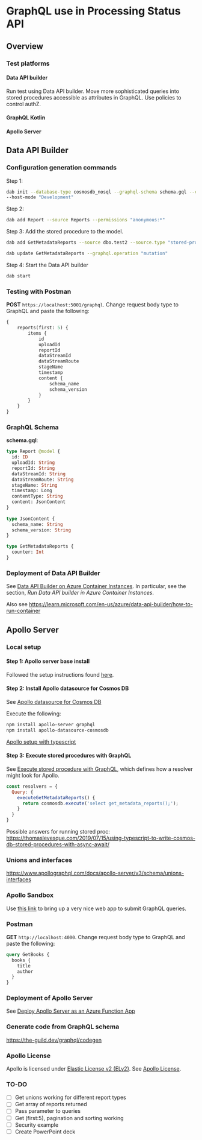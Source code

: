 # GraphQL use in Processing Status API

## Overview

### Test platforms

#### Data API builder

Run test using Data API builder.   Move more sophisticated queries into stored procedures accessible as attributes in GraphQL.  Use policies to control authZ.

#### GraphQL Kotlin

#### Apollo Server

## Data API Builder

### Configuration generation commands
Step 1:
```bash
dab init --database-type cosmosdb_nosql --graphql-schema schema.gql --cosmosdb_nosql-database ProcessingStatus --connection-string "{{place here}}"
--host-mode "Development"
```

Step 2:
```bash
dab add Report --source Reports --permissions "anonymous:*"
```

Step 3:
Add the stored procedure to the model.
```bash
dab add GetMetadataReports --source dbo.test2 --source.type "stored-procedure" source.params "searchType:s" --permissions "anonymous:execute" --rest.methods "get" --graphql.operation "query"

dab update GetMetadataReports --graphql.operation "mutation"
```

Step 4:
Start the Data API builder
```bash
dab start
```

### Testing with Postman
**POST** `https://localhost:5001/graphql`.
Change request body type to GraphQL and paste the following:
```graphql
{
    reports(first: 5) {
        items {
            id
            uploadId
            reportId
            dataStreamId
            dataStreamRoute
            stageName
            timestamp
            content {
                schema_name
                schema_version
            }
        }
    }
}
```

### GraphQL Schema
**schema.gql**:
```graphql
type Report @model {
  id: ID
  uploadId: String
  reportId: String
  dataStreamId: String
  dataStreamRoute: String
  stageName: String
  timestamp: Long
  contentType: String
  content: JsonContent
}
 
type JsonContent {
  schema_name: String
  schema_version: String
}

type GetMetadataReports {
  counter: Int
}
```

### Deployment of Data API Builder
See [Data API Builder on Azure Container Instances](https://www.linkedin.com/pulse/data-api-builder-azur-container-instances-chand-abdul-salam/).  In particular, see the section, *Run Data API builder in Azure Container Instances*.

Also see https://learn.microsoft.com/en-us/azure/data-api-builder/how-to-run-container


## Apollo Server

### Local setup

#### Step 1: Apollo server base install
Followed the setup instructions found [here](https://www.apollographql.com/docs/apollo-server/v2/getting-started).

#### Step 2: Install Apollo datasource for Cosmos DB
See [Apollo datasource for Cosmos DB](https://github.com/andrejpk/apollo-datasource-cosmosdb)

Execute the following:
```bash
npm install apollo-server graphql
npm install apollo-datasource-cosmosdb
```

[Apollo setup with typescript](https://deepak-v.medium.com/build-a-scalable-graphql-server-using-typescript-and-apollo-server-4c116ed1425e)

#### Step 3: Execute stored procedures with GraphQL
See [Execute stored procedure with GraphQL](https://stackoverflow.com/questions/73944424/execute-stored-procedure-with-graphql), which defines how a resolver might look for Apollo.
```js
const resolvers = {
  Query: {
    executeGetMetadataReports() {  
      return cosmosdb.execute('select get_metadata_reports();');
    }
  }
}
```

Possible answers for running stored proc:
https://thomaslevesque.com/2019/07/15/using-typescript-to-write-cosmos-db-stored-procedures-with-async-await/

### Unions and interfaces
https://www.apollographql.com/docs/apollo-server/v3/schema/unions-interfaces

### Apollo Sandbox
Use [this link](https://studio.apollographql.com/sandbox/explorer) to bring up a very nice web app to submit GraphQL queries.

### Postman
**GET** `http://localhost:4000`.
Change request body type to GraphQL and paste the following:
```graphql
query GetBooks {
  books {
    title
    author
  }
}
```

### Deployment of Apollo Server
See [Deploy Apollo Server as an Azure Function App](https://www.apollographql.com/docs/apollo-server/v3/deployment/azure-functions/)

### Generate code from GraphQL schema
https://the-guild.dev/graphql/codegen

### Apollo License
Apollo is licensed under [Elastic License v2 (ELv2)](https://www.elastic.co/licensing/elastic-license).  See [Apollo License](https://www.apollographql.com/docs/resources/elastic-license-v2-faq/).

### TO-DO
- [ ] Get unions working for different report types
- [ ] Get array of reports returned
- [ ] Pass parameter to queries
- [ ] Get (first:5), pagination and sorting working
- [ ] Security example
- [ ] Create PowerPoint deck